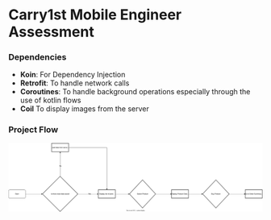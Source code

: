 # Carry1st Mobile Engineer Assessment

### Dependencies
 - **Koin**: For Dependency Injection
 - **Retrofit**: To handle network calls
 - **Coroutines**: To handle background operations especially through the use of kotlin flows
 - **Coil** To display images from the server

### Project Flow
![Flow Diagram](assets/flow_diagram.svg)